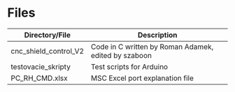 # Files

| Directory/File         | Description                                         |
| ---------------------- | --------------------------------------------------- |
| cnc_shield_control_V2  | Code in C written by Roman Adamek, edited by szaboon|
| testovacie_skripty     | Test scripts for Arduino                            |
| PC_RH_CMD.xlsx         | MSC Excel port explanation file                     |
